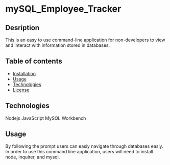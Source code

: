 # mySQL_Employee_Tracker

## Desription
This is an easy to use command-line application for non-developers to view and interact with information stored in databases. 





## Table of contents
 * [Installation](#Installation)
 * [Usage](#Usage)
 * [Technologies](#Techologies)
 * [License](#License)



## Technologies
Nodejs
JavaScript
MySQL Workbench



## Usage
By following the prompt users can easiy navigate through databases easiy. In order to use this command line application, users will need to install node, inquirer, and mysql. 

